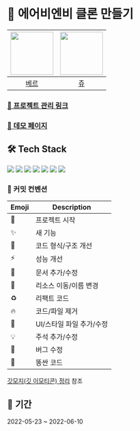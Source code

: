 # 🛫 에어비엔비 클론 만들기




| <img src="https://avatars.githubusercontent.com/u/95198109?v=4" width="100px" /> |  <img src="https://user-images.githubusercontent.com/72546335/170820325-c5c3902e-880b-447f-a16d-5d6b0147c536.png" width="100px" /> |
| :--: | :--: |
| [베르](https://github.com/lv0314) |  [쥬](https://github.com/jwu-ice)  |


### [📝 프로젝트 관리 링크](https://jwuu.notion.site/8864a4a47a0a4fd192926f91dfb52bf1)

### [🍭 데모 페이지](https://ver-n-jwu.github.io/airbnb-clone/)

## 🛠 Tech Stack

<img src="https://img.shields.io/badge/HTML5-E34F26?style=flat&logo=HTML5&logoColor=white"/> <img src="https://img.shields.io/badge/Styled components-DB7093?style=flat&logo=styled-components&logoColor=white"/>  <img src="https://img.shields.io/badge/TypeScript-3178C6?style=flat&logo=TypeScript&logoColor=white"/> <img src="https://img.shields.io/badge/React-61DAFB?style=flat&logo=React&logoColor=white"/>  <img src="https://img.shields.io/badge/ESLint-4B32C3?style=flat&logo=ESLint&logoColor=white"/> <img src="https://img.shields.io/badge/Webpack-8DD6F9?style=flat&logo=Webpack&logoColor=white"/> <img src="https://img.shields.io/badge/Babel-F9DC3E?style=flat&logo=Babel&logoColor=white"/>


### 🍭 커밋 컨벤션

| Emoji | Description              |
| ----- | ------------------------ |
| 🎉    | 프로젝트 시작            |
| ✨    | 새 기능                  |
| 🎨    | 코드 형식/구조 개선      |
| ⚡️   | 성능 개선                |
| 📝    | 문서 추가/수정           |
| 🚚    | 리소스 이동/이름 변경    |
| ♻️    | 리팩트 코드              |
| 🔥    | 코드/파일 제거           |
| 💄    | UI/스타일 파일 추가/수정 |
| 💡    | 주석 추가/수정           |
| 🐛    | 버그 수정                |
| 💩    | 똥싼 코드                |

[깃모지(깃 이모티콘) 정리](https://github.com/jwu-ice/git-commit-convention) 참조

## 📝 기간

2022-05-23 ~ 2022-06-10
